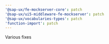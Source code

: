 ```yaml
---
'@sap-ux/fe-mockserver-core': patch
'@sap-ux/ui5-middleware-fe-mockserver': patch
'@sap-ux/vocabularies-types': patch
'function-import': patch
---
```


Various fixes
